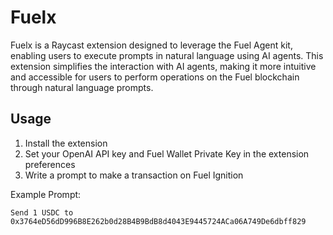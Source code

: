 # Fuelx

Fuelx is a Raycast extension designed to leverage the Fuel Agent kit, enabling users to execute prompts in natural language using AI agents. This extension simplifies the interaction with AI agents, making it more intuitive and accessible for users to perform operations on the Fuel blockchain through natural language prompts.

## Usage

1. Install the extension
2. Set your OpenAI API key and Fuel Wallet Private Key in the extension preferences
3. Write a prompt to make a transaction on Fuel Ignition

Example Prompt:

```
Send 1 USDC to 0x3764eD56dD996B8E262b0d28B4B9BdB8d4043E9445724ACa06A749De6dbff829
```
